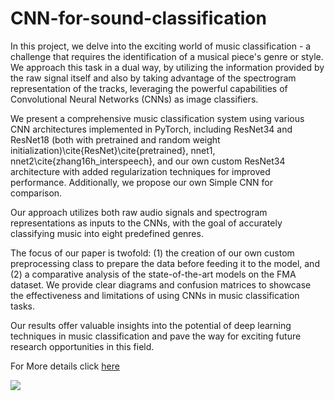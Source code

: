 # CNN-for-sound-classification


In this project, we delve into the exciting world of music classification - a challenge that requires the identification of a musical piece's genre or style. We approach this task in a dual way, by utilizing the information provided by the raw signal itself and also by taking advantage of the spectrogram representation of the tracks, leveraging the powerful capabilities of Convolutional Neural Networks (CNNs) as image classifiers.

We present a comprehensive music classification system using various CNN architectures implemented in PyTorch, including ResNet34 and ResNet18 (both with pretrained and random weight initialization)\cite{ResNet}\cite{pretrained}, nnet1, nnet2\cite{zhang16h_interspeech}, and our own custom ResNet34 architecture with added regularization techniques for improved performance. Additionally, we propose our own Simple CNN for comparison.

Our approach utilizes both raw audio signals and spectrogram representations as inputs to the CNNs, with the goal of accurately classifying music into eight predefined genres.

The focus of our paper is twofold: (1) the creation of our own custom preprocessing class to prepare the data before feeding it to the model, and (2) a comparative analysis of the state-of-the-art models on the FMA dataset. We provide clear diagrams and confusion matrices to showcase the effectiveness and limitations of using CNNs in music classification tasks.

Our results offer valuable insights into the potential of deep learning techniques in music classification and pave the way for exciting future research opportunities in this field.






For More details click [here](https://docs.google.com/spreadsheets/d/1sCCcPoR8EBBya6jRyCnfTytkSTWD2QRgWzJlIAxwu5s/edit#gid=0)


<img src="./l.jpg">
